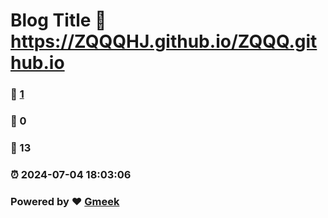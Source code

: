 # Blog Title :link: https://ZQQQHJ.github.io/ZQQQ.github.io 
### :page_facing_up: [1](https://ZQQQHJ.github.io/ZQQQ.github.io/tag.html) 
### :speech_balloon: 0 
### :hibiscus: 13 
### :alarm_clock: 2024-07-04 18:03:06 
### Powered by :heart: [Gmeek](https://github.com/Meekdai/Gmeek)
